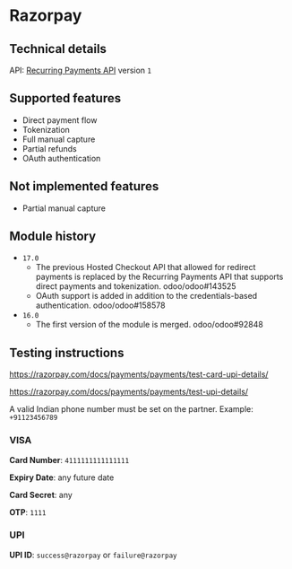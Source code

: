 # Razorpay

## Technical details

API: [Recurring Payments API](https://razorpay.com/docs/api/payments/recurring-payments/)
version `1`

## Supported features

- Direct payment flow
- Tokenization
- Full manual capture
- Partial refunds
- OAuth authentication

## Not implemented features

- Partial manual capture

## Module history

- `17.0`
  - The previous Hosted Checkout API that allowed for redirect payments is replaced by the Recurring
    Payments API that supports direct payments and tokenization. odoo/odoo#143525
  - OAuth support is added in addition to the credentials-based authentication. odoo/odoo#158578
- `16.0`
  - The first version of the module is merged. odoo/odoo#92848

## Testing instructions

https://razorpay.com/docs/payments/payments/test-card-upi-details/

https://razorpay.com/docs/payments/payments/test-upi-details/

A valid Indian phone number must be set on the partner. Example: `+91123456789`

### VISA

**Card Number**: `4111111111111111`

**Expiry Date**: any future date

**Card Secret**: any

**OTP**: `1111`

### UPI

**UPI ID**: `success@razorpay` or `failure@razorpay`
